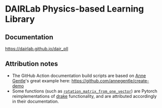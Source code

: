 # DAIRLab Physics-based Learning Library

## Documentation
https://dairlab.github.io/dair_pll

## Attribution notes
* The GitHub Action documentation build scripts are based on [Anne Gentle](https://github.com/annegentle)'s great example here: https://github.com/annegentle/create-demo
* Some functions (such as [`rotation_matrix_from_one_vector`](https://dairlab.github.io/dair_pll/dair_pll.tensor_utils.html#dair_pll.tensor_utils.rotation_matrix_from_one_vector)) are Pytorch reimplementations of [drake](https://github.com/RobotLocomotion/drake) functionality, and are attributed accordingly in their documentation.
